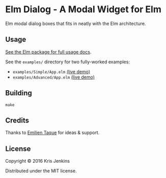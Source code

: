# Elm Dialog - A Modal Widget for Elm

Elm modal dialog boxes that fits in neatly with the Elm architecture.

## Usage

[See the Elm package for full usage docs](http://package.elm-lang.org/packages/krisajenkins/elm-dialog/latest/Dialog).

See the `examples/` directory for two fully-worked examples:

* `examples/Simple/App.elm` [(live demo)](http://krisajenkins.github.io/elm-dialog/Simple.html)
* `examples/Advanced/App.elm` [(live demo)](http://krisajenkins.github.io/elm-dialog/Advanced.html)

## Building

```
make
```

## Credits

Thanks to [Emilien Taque](https://github.com/etaque) for ideas & support.

## License

Copyright © 2016 Kris Jenkins

Distributed under the MIT license.
